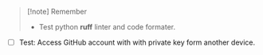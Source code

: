 >[!note] Remember
> - Test python **ruff** linter and code formater.

- [ ] Test: Access GitHub account with with private key form another device. 

